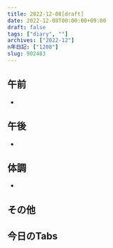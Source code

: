 ```yaml
---
title: 2022-12-08[draft]
date: 2022-12-08T00:00:00+09:00
draft: false
tags: ["diary", ""]
archives: ["2022-12"]
n年日記: ["1208"]
slug: 902483
---
```

## 午前
- 
## 午後
- 
## 体調
- 
## その他
## 今日のTabs